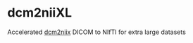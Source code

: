 # dcm2niiXL
Accelerated [dcm2niix](https://github.com/rordenlab/dcm2niix) DICOM to NIfTI for extra large datasets
